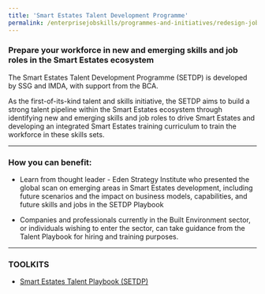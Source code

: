 ```yaml
---
title: 'Smart Estates Talent Development Programme'
permalink: /enterprisejobskills/programmes-and-initiatives/redesign-jobs/smart-estates-talent-development-programme/
---
```


### Prepare your workforce in new and emerging skills and job roles in the Smart Estates ecosystem

The Smart Estates Talent Development Programme (SETDP) is developed by SSG and IMDA, with support from the BCA.

As the first-of-its-kind talent and skills initiative, the SETDP aims to build a strong talent pipeline within the Smart Estates ecosystem through identifying new and emerging skills and job roles to drive Smart Estates and developing an integrated Smart Estates training curriculum to train the workforce in these skills sets.

---

### How you can benefit:

- Learn from thought leader - Eden Strategy Institute who presented the global scan on emerging areas in Smart Estates development, including future scenarios and the impact on business models, capabilities, and future skills and jobs in the SETDP Playbook

- Companies and professionals currently in the Built Environment sector, or individuals wishing to enter the sector, can take guidance from the Talent Playbook for hiring and training purposes.

---

### TOOLKITS

- <a href="https://go.gov.sg/tk-smartestate" target="_blank" rel="noopener">Smart Estates Talent Playbook (SETDP)</a>

<script src="/jquery/resize-tables.js"></script>
